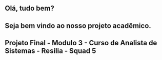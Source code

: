 ## Olá, tudo bem?
## Seja bem vindo ao nosso projeto acadêmico.

## Projeto Final - Modulo 3 - Curso de Analista de Sistemas - Resilia - Squad 5

<!--

Tema: Criação de banco de dados - Utilizando MySQL

Proposta: Auxiliar uma empresa cliente (Resilia) a gerenciar os seus dados atráves de bancos, e com eles, gerar relatórios que auxiliem na criação de metas e estratégias para entender sua base atual e captar mais clientes;

Projeto: "Hoje dentro da Resilia, são armazenadas diversas informações do braço de ensino da empresa como dados sobre os alunos, facilitadores, departamentos, módulos e cursos em planilhas. Essas informações são colocadas em planilhas diferentes o que dificulta muitas das vezes a extração de dados estratégicos para a empresa.”
Com este problema, pautado pela Resilia, realizamos a criação de uma banco de dados, atrávés de MySQL, a fim de realizar a melhor gestão destes dados, que hoje são salvos em planilhas.
Isso faz com que a análise e a criação de relatórios seja rápida e objetiva, já que os dados estão sintetizados e organizados de forma a mostrar as turmas, os facilitadores, os alunos, os cursos, monitores, dentre outros e como eles estão relacionados.

-->
